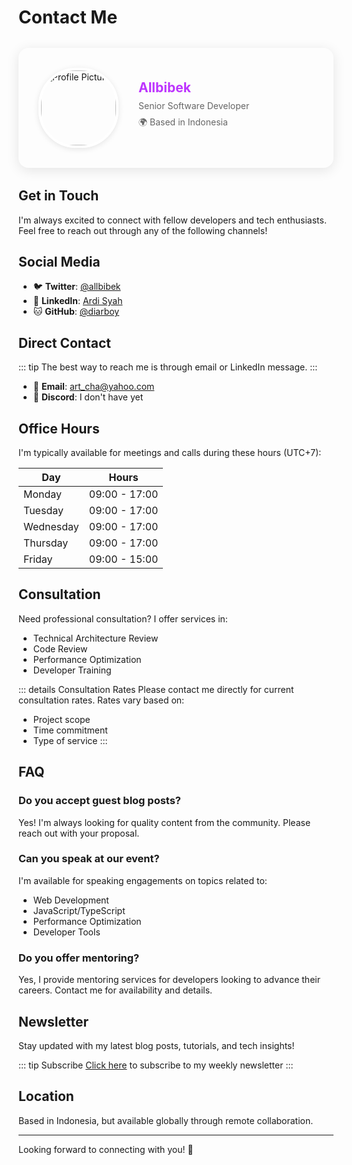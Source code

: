 # <span class="title">Contact Me</span>

<div class="profile-card">
  <div class="profile-header">
    <img src="/hero.png" alt="Profile Picture" class="profile-avatar">
    <div class="profile-info">
      <h2>Allbibek</h2>
      <p>Senior Software Developer</p>
      <p>🌍 Based in Indonesia</p>
    </div>
  </div>
</div>

## <span class="title"> Get in Touch</span>

I'm always excited to connect with fellow developers and tech enthusiasts. Feel free to reach out through any of the following channels!

## <span class="title"> Social Media</span>

- 🐦 **Twitter**: <span class="title">[@allbibek](https://x.com/allbibek)</span>
- 💼 **LinkedIn**: <span class="title">[Ardi Syah](https://linkedin.com/in/ardibukan)</span>
- 🐱 **GitHub**: <span class="title"> [@diarboy](https://github.com/diarboy)</span>

## <span class="title">Direct Contact</span>

::: tip
The best way to reach me is through email or LinkedIn message.
:::

- 📧 **Email**: art_cha@yahoo.com
- 💬 **Discord**: I don't have yet

## <span class="title">Office Hours</span>

I'm typically available for meetings and calls during these hours (UTC+7):

| Day       | Hours          |
|-----------|----------------|
| Monday    | 09:00 - 17:00 |
| Tuesday   | 09:00 - 17:00 |
| Wednesday | 09:00 - 17:00 |
| Thursday  | 09:00 - 17:00 |
| Friday    | 09:00 - 15:00 |

## <span class="title">Consultation</span>

Need professional consultation? I offer services in:

- Technical Architecture Review
- Code Review
- Performance Optimization
- Developer Training

::: details Consultation Rates
Please contact me directly for current consultation rates. Rates vary based on:
- Project scope
- Time commitment
- Type of service
:::

## <span class="title">FAQ</span>

### Do you accept guest blog posts?

Yes! I'm always looking for quality content from the community. Please reach out with your proposal.

### Can you speak at our event?

I'm available for speaking engagements on topics related to:
- Web Development
- JavaScript/TypeScript
- Performance Optimization
- Developer Tools

### Do you offer mentoring?

Yes, I provide mentoring services for developers looking to advance their careers. Contact me for availability and details.

## <span class="title">Newsletter</span>

Stay updated with my latest blog posts, tutorials, and tech insights!

::: tip Subscribe
[Click here](#) to subscribe to my weekly newsletter
:::

## <span class="title">Location</span>

Based in Indonesia, but available globally through remote collaboration.

---

Looking forward to connecting with you! 🚀

<style>
.profile-card {
  /* background: linear-gradient(145deg, rgba(255, 255, 255, 0.2), rgba(245, 245, 245, 0.3)); */
  border-radius: 16px;
  box-shadow: 0 4px 20px rgba(0, 0, 0, 0.1);
  padding: 2rem;
  margin: 2rem 0;
  transition: transform 0.4s ease-in-out;
}

.profile-card:hover {
  transform: translateY(-5px);
}

.profile-header {
  display: flex;
  align-items: center;
  gap: 2rem;
}

.profile-avatar {
  width: 120px;
  height: 120px;
  border-radius: 60px;
  object-fit: cover;
  border: 4px solid white;
  box-shadow: 0 2px 10px rgba(0, 0, 0, 0.1);
}

.profile-info {
  flex: 1;
}

.profile-info h2 {
  margin: 0;
  background: linear-gradient(120deg, #bd34fe 30%, #41d1ff);
  -webkit-background-clip: text;
  -webkit-text-fill-color: transparent;
}

.profile-info p {
  margin: 0.5rem 0;
  color: #666;
}

@media (max-width: 640px) {
  .profile-header {
    flex-direction: column;
    text-align: center;
    gap: 1rem;
  }
}
</style>
